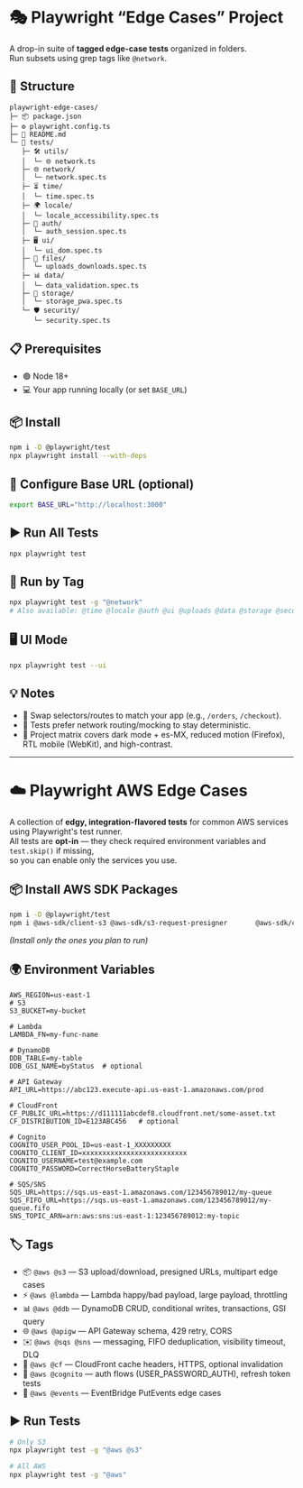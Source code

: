 # 🎭 Playwright “Edge Cases” Project

A drop-in suite of **tagged edge-case tests** organized in folders.  
Run subsets using grep tags like `@network`.  

## 📂 Structure  
```
playwright-edge-cases/
├─ 📦 package.json
├─ ⚙️ playwright.config.ts
├─ 📄 README.md
└─ 🧪 tests/
   ├─ 🛠 utils/
   │  └─ 🌐 network.ts
   ├─ 🌐 network/
   │  └─ network.spec.ts
   ├─ ⏳ time/
   │  └─ time.spec.ts
   ├─ 🌍 locale/
   │  └─ locale_accessibility.spec.ts
   ├─ 🔐 auth/
   │  └─ auth_session.spec.ts
   ├─ 🖥 ui/
   │  └─ ui_dom.spec.ts
   ├─ 📂 files/
   │  └─ uploads_downloads.spec.ts
   ├─ 📊 data/
   │  └─ data_validation.spec.ts
   ├─ 💾 storage/
   │  └─ storage_pwa.spec.ts
   └─ 🛡 security/
      └─ security.spec.ts
```

## 📋 Prerequisites  
- 🟢 Node 18+  
- 💻 Your app running locally (or set `BASE_URL`)  

## 📦 Install  
```bash
npm i -D @playwright/test
npx playwright install --with-deps
```

## 🔧 Configure Base URL (optional)  
```bash
export BASE_URL="http://localhost:3000"
```

## ▶️ Run All Tests  
```bash
npx playwright test
```

## 🎯 Run by Tag  
```bash
npx playwright test -g "@network"
# Also available: @time @locale @auth @ui @uploads @data @storage @security
```

## 🖥 UI Mode  
```bash
npx playwright test --ui
```

## 💡 Notes  
- 📝 Swap selectors/routes to match your app (e.g., `/orders`, `/checkout`).  
- 🔄 Tests prefer network routing/mocking to stay deterministic.  
- 🎨 Project matrix covers dark mode + es-MX, reduced motion (Firefox), RTL mobile (WebKit), and high-contrast.  

---

# ☁️ Playwright AWS Edge Cases  

A collection of **edgy, integration-flavored tests** for common AWS services using Playwright's test runner.  
All tests are **opt-in** — they check required environment variables and `test.skip()` if missing,  
so you can enable only the services you use.  

## 📦 Install AWS SDK Packages  
```bash
npm i -D @playwright/test
npm i @aws-sdk/client-s3 @aws-sdk/s3-request-presigner       @aws-sdk/client-lambda @aws-sdk/client-dynamodb       @aws-sdk/client-sqs @aws-sdk/client-sns       @aws-sdk/client-eventbridge       @aws-sdk/client-cloudfront       @aws-sdk/client-cognito-identity-provider
```
*(Install only the ones you plan to run)*  

## 🌍 Environment Variables  
```
AWS_REGION=us-east-1
# S3
S3_BUCKET=my-bucket

# Lambda
LAMBDA_FN=my-func-name

# DynamoDB
DDB_TABLE=my-table
DDB_GSI_NAME=byStatus  # optional

# API Gateway
API_URL=https://abc123.execute-api.us-east-1.amazonaws.com/prod

# CloudFront
CF_PUBLIC_URL=https://d111111abcdef8.cloudfront.net/some-asset.txt
CF_DISTRIBUTION_ID=E123ABC456   # optional

# Cognito
COGNITO_USER_POOL_ID=us-east-1_XXXXXXXXX
COGNITO_CLIENT_ID=xxxxxxxxxxxxxxxxxxxxxxxxxx
COGNITO_USERNAME=test@example.com
COGNITO_PASSWORD=CorrectHorseBatteryStaple

# SQS/SNS
SQS_URL=https://sqs.us-east-1.amazonaws.com/123456789012/my-queue
SQS_FIFO_URL=https://sqs.us-east-1.amazonaws.com/123456789012/my-queue.fifo
SNS_TOPIC_ARN=arn:aws:sns:us-east-1:123456789012:my-topic
```

## 🏷 Tags  
- 📦 `@aws @s3` — S3 upload/download, presigned URLs, multipart edge cases  
- ⚡ `@aws @lambda` — Lambda happy/bad payload, large payload, throttling  
- 📊 `@aws @ddb` — DynamoDB CRUD, conditional writes, transactions, GSI query  
- 🌐 `@aws @apigw` — API Gateway schema, 429 retry, CORS  
- ✉️ `@aws @sqs @sns` — messaging, FIFO deduplication, visibility timeout, DLQ  
- 🚀 `@aws @cf` — CloudFront cache headers, HTTPS, optional invalidation  
- 🔐 `@aws @cognito` — auth flows (USER_PASSWORD_AUTH), refresh token tests  
- 📅 `@aws @events` — EventBridge PutEvents edge cases  

## ▶️ Run Tests  
```bash
# Only S3
npx playwright test -g "@aws @s3"

# All AWS
npx playwright test -g "@aws"
```
